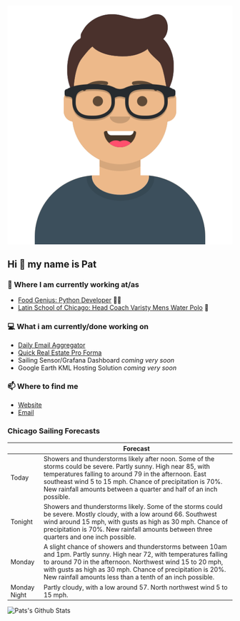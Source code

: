 [![Social banner for p-j-falconer](https://raw.githubusercontent.com/P-J-FALCONER/P-J-FALCONER/master/assets/avataaars.svg)](https://patfalconer.com/)
## Hi :wave: my name is Pat

### 💼 Where I am currently working at/as
- [Food Genius: Python Developer](https://getfoodgenius.com/) 🍔🐍
- [Latin School of Chicago: Head Coach Varisty Mens Water Polo](https://www.latinschool.org/) 🤽


### 💻 What i am currently/done working on
 - [Daily Email Aggregator](https://github.com/P-J-FALCONER/dott_daily_mail)
 - [Quick Real Estate Pro Forma](https://github.com/P-J-FALCONER/henry)
 - Sailing Sensor/Grafana Dashboard *coming very soon*
 - Google Earth KML Hosting Solution *coming very soon*

### 📫 Where to find me
 - [Website](https://patfalconer.com/)
 - [Email](mailto:patrick.j.falconer@gmail.com)


### Chicago Sailing Forecasts
|   | Forecast  |
|---|---|
| Today | Showers and thunderstorms likely after noon. Some of the storms could be severe. Partly sunny. High near 85, with temperatures falling to around 79 in the afternoon. East southeast wind 5 to 15 mph. Chance of precipitation is 70%. New rainfall amounts between a quarter and half of an inch possible. |
| Tonight | Showers and thunderstorms likely. Some of the storms could be severe. Mostly cloudy, with a low around 66. Southwest wind around 15 mph, with gusts as high as 30 mph. Chance of precipitation is 70%. New rainfall amounts between three quarters and one inch possible. |
| Monday | A slight chance of showers and thunderstorms between 10am and 1pm. Partly sunny. High near 72, with temperatures falling to around 70 in the afternoon. Northwest wind 15 to 20 mph, with gusts as high as 30 mph. Chance of precipitation is 20%. New rainfall amounts less than a tenth of an inch possible. |
| Monday Night | Partly cloudy, with a low around 57. North northwest wind 5 to 15 mph. |

![Pats's Github Stats](https://github-readme-stats.vercel.app/api?username=p-j-falconer&show_icons=true&theme=radical)
